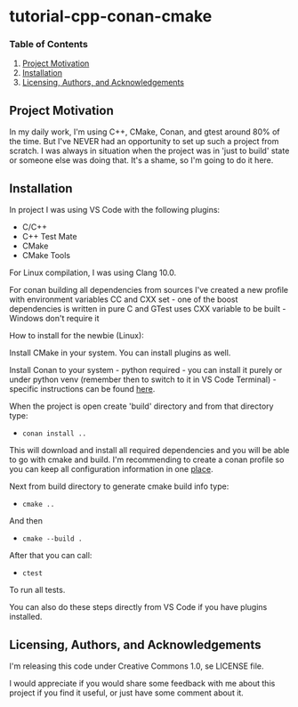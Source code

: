 # tutorial-cpp-conan-cmake

### Table of Contents

1. [Project Motivation](#motivation)
2. [Installation](#installation)
2. [Licensing, Authors, and Acknowledgements](#licensing)

## Project Motivation <a name="motivation"></a>

In my daily work, I'm using C++, CMake, Conan, and gtest around 80% of the time. But I've NEVER had an opportunity to set up such a project from scratch. I was always in situation when the project was in 'just to build' state or someone else was doing that. It's a shame, so I'm going to do it here.

## Installation <a name="installation"></a>

In project I was using VS Code with the following plugins:
* C/C++
* C++ Test Mate
* CMake
* CMake Tools

For Linux compilation, I was using Clang 10.0.

For conan building all dependencies from sources I've created a new profile with environment variables CC and CXX set - one of the boost dependencies is written in pure C and GTest uses CXX variable to be built - Windows don't require it

How to install for the newbie (Linux):

Install CMake in your system. You can install plugins as well.

Install Conan to your system - python required - you can install it purely or under python venv (remember then to switch to it in VS Code Terminal) - specific instructions can be found <a href="https://docs.conan.io/en/latest/installation.html">here</a>.

When the project is open create 'build' directory and from that directory type:

* ```conan install ..```

This will download and install all required dependencies and you will be able to go with cmake and build. I'm recommending to create a conan profile so you can keep all configuration information in one <a href="https://docs.conan.io/en/latest/reference/profiles.html">place</a>.

Next from build directory to generate cmake build info type:

* ```cmake ..```

And then

* ```cmake --build .```

After that you can call:

* ```ctest```

To run all tests.

You can also do these steps directly from VS Code if you have plugins installed.

## Licensing, Authors, and Acknowledgements <a name="licensing"></a>
I'm releasing this code under Creative Commons 1.0, se LICENSE file.

I would appreciate if you would share some feedback with me about this project if you find it useful, or just have some comment about it. 
